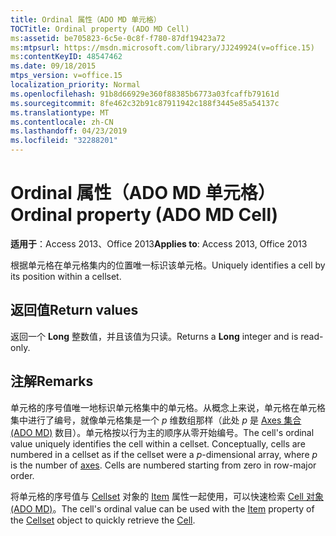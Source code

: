```yaml
---
title: Ordinal 属性（ADO MD 单元格）
TOCTitle: Ordinal property (ADO MD Cell)
ms:assetid: be705823-6c5e-0c8f-f780-87df19423a72
ms:mtpsurl: https://msdn.microsoft.com/library/JJ249924(v=office.15)
ms:contentKeyID: 48547462
ms.date: 09/18/2015
mtps_version: v=office.15
localization_priority: Normal
ms.openlocfilehash: 91b8d66929e360f88385b6773a03fcaffb79161d
ms.sourcegitcommit: 8fe462c32b91c87911942c188f3445e85a54137c
ms.translationtype: MT
ms.contentlocale: zh-CN
ms.lasthandoff: 04/23/2019
ms.locfileid: "32288201"
---
```

# <a name="ordinal-property-ado-md-cell"></a><span data-ttu-id="1797d-102">Ordinal 属性（ADO MD 单元格）</span><span class="sxs-lookup"><span data-stu-id="1797d-102">Ordinal property (ADO MD Cell)</span></span>


<span data-ttu-id="1797d-103">**适用于**：Access 2013、Office 2013</span><span class="sxs-lookup"><span data-stu-id="1797d-103">**Applies to**: Access 2013, Office 2013</span></span>

<span data-ttu-id="1797d-104">根据单元格在单元格集内的位置唯一标识该单元格。</span><span class="sxs-lookup"><span data-stu-id="1797d-104">Uniquely identifies a cell by its position within a cellset.</span></span>

## <a name="return-values"></a><span data-ttu-id="1797d-105">返回值</span><span class="sxs-lookup"><span data-stu-id="1797d-105">Return values</span></span>

<span data-ttu-id="1797d-106">返回一个 **Long** 整数值，并且该值为只读。</span><span class="sxs-lookup"><span data-stu-id="1797d-106">Returns a **Long** integer and is read-only.</span></span>

## <a name="remarks"></a><span data-ttu-id="1797d-107">注解</span><span class="sxs-lookup"><span data-stu-id="1797d-107">Remarks</span></span>

<span data-ttu-id="1797d-p101">单元格的序号值唯一地标识单元格集中的单元格。从概念上来说，单元格在单元格集中进行了编号，就像单元格集是一个 *p* 维数组那样（此处 *p* 是 [Axes 集合 (ADO MD)](axes-collection-ado-md.md) 数目）。单元格按以行为主的顺序从零开始编号。</span><span class="sxs-lookup"><span data-stu-id="1797d-p101">The cell's ordinal value uniquely identifies the cell within a cellset. Conceptually, cells are numbered in a cellset as if the cellset were a *p*-dimensional array, where *p* is the number of [axes](axes-collection-ado-md.md). Cells are numbered starting from zero in row-major order.</span></span>

<span data-ttu-id="1797d-111">将单元格的序号值与 [Cellset](item-property-ado-md-cellset.md) 对象的 [Item](cellset-object-ado-md.md) 属性一起使用，可以快速检索 [Cell 对象 (ADO MD)](cell-object-ado-md.md)。</span><span class="sxs-lookup"><span data-stu-id="1797d-111">The cell's ordinal value can be used with the [Item](item-property-ado-md-cellset.md) property of the [Cellset](cellset-object-ado-md.md) object to quickly retrieve the [Cell](cell-object-ado-md.md).</span></span>

